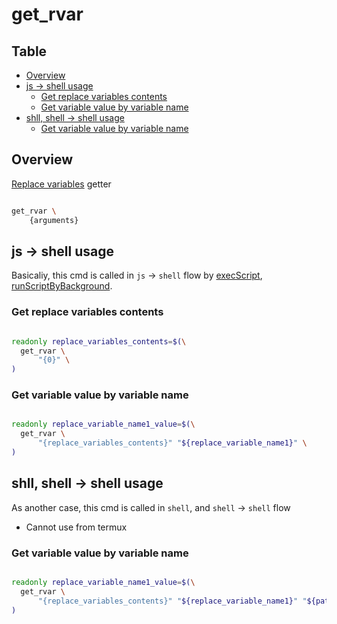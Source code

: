 # get_rvar

Table
-----------------
* [Overview](#overview)
* [js -> shell usage](#js_shell_usage)
    * [Get replace variables contents](#get-replace-variables-contents)
    * [Get variable value by variable name](#get-variable-value-by-variable-name)
* [shll, shell -> shell usage](#shell_shell_shell_usage)
    * [Get variable value by variable name](#get-variable-value-by-variable-name)

## Overview

[Replace variables](https://github.com/puutaro/CommandClick/blob/master/md/developer/set_replace_variables.md) getter

```sh.sh

get_rvar \
	{arguments}
```

## js -> shell usage <a id="js_shell_usage"></a>

Basicaliy, this cmd is called in `js` -> `shell` flow by [execScript](https://github.com/puutaro/CommandClick/blob/master/md/developer/js_interface/functions/JsUbuntu/execScript.md), [runScriptByBackground](https://github.com/puutaro/CommandClick/blob/master/md/developer/js_interface/functions/JsUbuntu/execScriptByBackground.md).  


### Get replace variables contents

```sh.sh

readonly replace_variables_contents=$(\
  get_rvar \
	  "{0}" \
)
```

### Get variable value by variable name

```sh.sh

readonly replace_variable_name1_value=$(\
  get_rvar \
	  "{replace_variables_contents}" "${replace_variable_name1}" \
)
```

## shll, shell -> shell usage <a id="shell_shell_shell_usage"></a>

As another case, this cmd is called in `shell`, and `shell` -> `shell` flow 

- Cannot use from termux

### Get variable value by variable name

```sh.sh

readonly replace_variable_name1_value=$(\
  get_rvar \
	  "{replace_variables_contents}" "${replace_variable_name1}" "${path to include fannel dir path}" \
)
```

